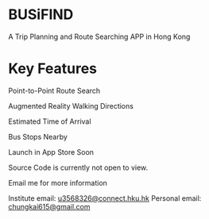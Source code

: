 # BUSiFIND
A Trip Planning and Route Searching APP in Hong Kong

# Key Features
Point-to-Point Route Search

Augmented Reality Walking Directions

Estimated Time of Arrival

Bus Stops Nearby

Launch in App Store Soon


Source Code is currently not open to view.

Email me for more information


Institute email: u3568326@connect.hku.hk
Personal email: chungkai615@gmail.com
